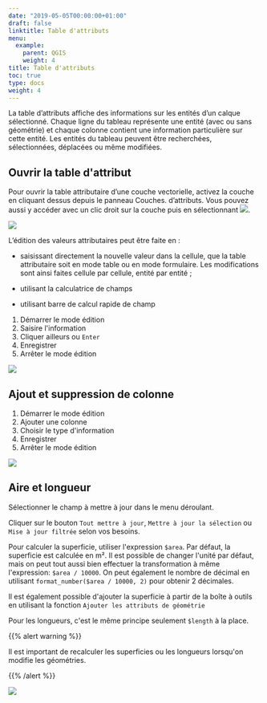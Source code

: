 ```yaml
---
date: "2019-05-05T00:00:00+01:00"
draft: false
linktitle: Table d'attributs
menu:
  example:
    parent: QGIS
    weight: 4
title: Table d'attributs
toc: true
type: docs
weight: 4
---
```



La table d’attributs affiche des informations sur les entités d’un calque sélectionné. Chaque ligne du tableau représente une entité (avec ou sans géométrie) et chaque colonne contient une information particulière sur cette entité. Les entités du tableau peuvent être recherchées, sélectionnées, déplacées ou même modifiées.





## Ouvrir la table d'attribut

Pour ouvrir la table attributaire d’une couche vectorielle, activez la couche en cliquant dessus depuis le panneau Couches.  d’attributs. Vous pouvez aussi y accéder avec un clic droit sur la couche puis en sélectionnant ![](/img/img/bouton/mActionOpenTable.png).


![](/img/gif/ouvrir_table_attributs.gif)

L’édition des valeurs attributaires peut être faite en :

* saisissant directement la nouvelle valeur dans la cellule, que la table attributaire soit en mode table ou en mode formulaire. Les modifications sont ainsi faites cellule par cellule, entité par entité ;

* utilisant la calculatrice de champs

* utilisant barre de calcul rapide de champ

1. Démarrer le mode édition
1. Saisire l'information
1. Cliquer ailleurs ou `Enter`
1. Enregistrer
1. Arrêter le mode édition


![](/img/gif/editer_table_attributs.gif)




## Ajout et suppression de colonne

1. Démarrer le mode édition
1. Ajouter une colonne
1. Choisir le type d'information
1. Enregistrer
1. Arrêter le mode édition


![](/img/gif/ajouter_colonne.gif)

## Aire et longueur


Sélectionner le champ à mettre à jour dans le menu déroulant.


Cliquer sur le bouton `Tout mettre à jour`, `Mettre à jour la sélection` ou `Mise à jour filtrée` selon vos besoins.

Pour calculer la superficie, utiliser l'expression `$area`. Par défaut, la superficie est calculée en m². Il est possible de changer l'unité par défaut, mais on peut tout aussi bien effectuer la transformation à même l'expression: `$area / 10000`. On peut également le nombre de décimal en utilisant `format_number($area / 10000, 2)` pour obtenir 2 décimales. 


Il est également possible d'ajouter la superficie à partir de la boîte à outils en utilisant la fonction `Ajouter les attributs de géométrie`


Pour les longueurs, c'est le même principe seulement `$length` à la place.

{{% alert warning %}}

Il est important de recalculer les superficies ou les longueurs lorsqu'on modifie les géométries.

{{% /alert %}}


![](/img/gif/calc_aire.gif)
